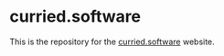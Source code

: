 # curried.software

This is the repository for the [curried.software](https://curried.software) website.
